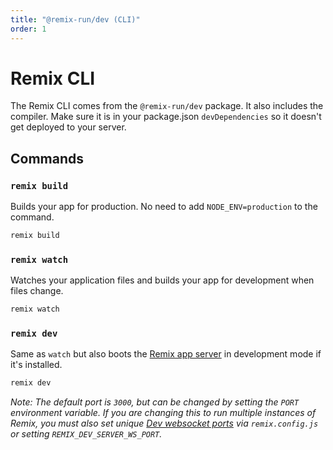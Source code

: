 ```yaml
---
title: "@remix-run/dev (CLI)"
order: 1
---
```


# Remix CLI

The Remix CLI comes from the `@remix-run/dev` package. It also includes the compiler. Make sure it is in your package.json `devDependencies` so it doesn't get deployed to your server.

## Commands

### `remix build`

Builds your app for production. No need to add `NODE_ENV=production` to the command.

```sh
remix build
```

### `remix watch`

Watches your application files and builds your app for development when files change.

```sh
remix watch
```

### `remix dev`

Same as `watch` but also boots the [Remix app server][1] in development mode if it's installed.

```sh
remix dev
```

_Note: The default port is `3000`, but can be changed by setting the `PORT` environment variable. If you are changing this to run multiple instances of Remix, you must also set unique [Dev websocket ports][remix-1] via `remix.config.js` or setting `REMIX_DEV_SERVER_WS_PORT`._

[1]: serve.md
[remix-1]: https://remix.run/docs/en/v1/api/conventions#devserverport
